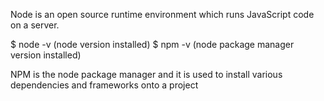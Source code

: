Node is an open source runtime environment which runs JavaScript code on a server.

$ node -v (node version installed)
$ npm -v (node package manager version installed)

NPM is the node package manager and it is used to install various dependencies and frameworks onto a project
